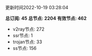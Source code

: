 更新时间2022-10-19 03:28:04

**总订阅: 45**
**总节点: 2204**
**有效节点: 462**
- v2ray节点: 272
- ssr节点: 1
- trojan节点: 33
- ss节点: 156
